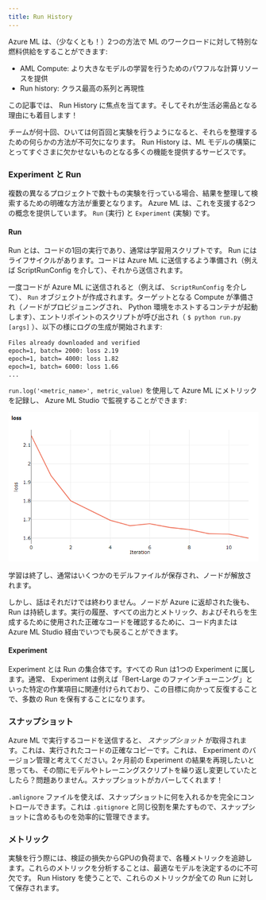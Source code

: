 ```yaml
---
title: Run History
---
```



Azure ML は、（少なくとも！）2つの方法で ML のワークロードに対して特別な燃料供給をすることができます:

- AML Compute: より大きなモデルの学習を行うためのパワフルな計算リソースを提供
- Run history: クラス最高の系列と再現性

この記事では、 Run History に焦点を当てます。そしてそれが生活必需品となる理由にも着目します！

チームが何十回、ひいては何百回と実験を行うようになると、それらを整理するための何らかの方法が不可欠になります。 Run History は、ML モデルの構築にとってすぐさまに欠かせないものとなる多くの機能を提供するサービスです。

### Experiment と Run

複数の異なるプロジェクトで数十もの実験を行っている場合、結果を整理して検索するための明確な方法が重要となります。 Azure ML は、これを支援する2つの概念を提供しています。 `Run` (実行) と `Experiment` (実験) です。

#### Run
Run とは、コードの1回の実行であり、通常は学習用スクリプトです。 Run にはライフサイクルがあります。コードは Azure ML に送信するよう準備され（例えば ScriptRunConfig を介して）、それから送信されます。

一度コードが Azure ML に送信されると（例えば、 `ScriptRunConfig` を介して）、 `Run` オブジェクトが作成されます。ターゲットとなる Compute が準備され（ノードがプロビジョニングされ、 Python 環境をホストするコンテナが起動します）、エントリポイントのスクリプトが呼び出され（ `$ python run.py [args]` ）、以下の様にログの生成が開始されます:

```console
Files already downloaded and verified
epoch=1, batch= 2000: loss 2.19
epoch=1, batch= 4000: loss 1.82
epoch=1, batch= 6000: loss 1.66
...
```

`run.log('<metric_name>', metric_value)` を使用して Azure ML にメトリックを記録し、 Azure ML Studio で監視することができます:

![](img/logging-metrics.png)

学習は終了し、通常はいくつかのモデルファイルが保存され、ノードが解放されます。

しかし、話はそれだけでは終わりません。ノードが Azure に返却された後も、 Run は持続します。実行の履歴、すべての出力とメトリック、およびそれらを生成するために使用された正確なコードを確認するために、コード内または Azure ML Studio 経由でいつでも戻ることができます。

#### Experiment

Experiment とは Run の集合体です。すべての Run は1つの Experiment に属します。通常、 Experiment は例えば「Bert-Large のファインチューニング」といった特定の作業項目に関連付けられており、この目標に向かって反復することで、多数の Run を保有することになります。

### スナップショット

Azure ML で実行するコードを送信すると、 _スナップショット_ が取得されます。これは、実行されたコードの正確なコピーです。これは、 Experiment のバージョン管理と考えてください。2ヶ月前の Experiment の結果を再現したいと思っても、その間にモデルやトレーニングスクリプトを繰り返し変更していたとしたら？問題ありません。スナップショットがカバーしてくれます！

`.amlignore` ファイルを使えば、スナップショットに何を入れるかを完全にコントロールできます。これは `.gitignore` と同じ役割を果たすもので、スナップショットに含めるものを効率的に管理できます。

### メトリック

実験を行う際には、検証の損失からGPUの負荷まで、各種メトリックを追跡します。これらのメトリックを分析することは、最適なモデルを決定するのに不可欠です。 Run History を使うことで、これらのメトリックが全ての Run に対して保存されます。